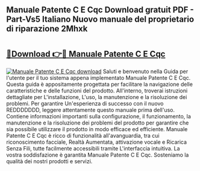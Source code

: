 ## Manuale Patente C E Cqc Download gratuit PDF - Part-Vs5 Italiano Nuovo manuale del proprietario di riparazione 2Mhxk

# <h2><a href="http://dfaxmto.blite.top/?on=Manuale+Patente+C+E+Cqc">🔗Download 👉🔴 Manuale Patente C E Cqc</a></h2>

[![Manuale Patente C E Cqc download](https://i.imgur.com/lujVjoI.png)](http://dfaxmto.blite.top/?on=Manuale+Patente+C+E+Cqc)
Saluti e benvenuto nella Guida per l'utente per il tuo sistema appena implementato Manuale Patente C E Cqc. Questa guida è appositamente progettata per facilitare la navigazione delle caratteristiche e delle funzioni del prodotto. All'interno, troverai istruzioni dettagliate per L'installazione, L'uso, la manutenzione e la risoluzione dei problemi. Per garantire Un'esperienza di successo con il nuovo REDDDDDDD, leggere attentamente questo manuale prima dell'uso. Contiene informazioni importanti sulla configurazione, il funzionamento, la manutenzione e la risoluzione dei problemi del prodotto per garantire che sia possibile utilizzare il prodotto in modo efficace ed efficiente. Manuale Patente C E Cqc è ricco di funzionalità all'avanguardia, tra cui riconoscimento facciale, Realtà Aumentata, attivazione vocale e Ricarica Senza Fili, tutte facilmente accessibili tramite L'interfaccia intuitiva. La vostra soddisfazione è garantita Manuale Patente C E Cqc. Sosteniamo la qualità dei nostri prodotti e servizi.
